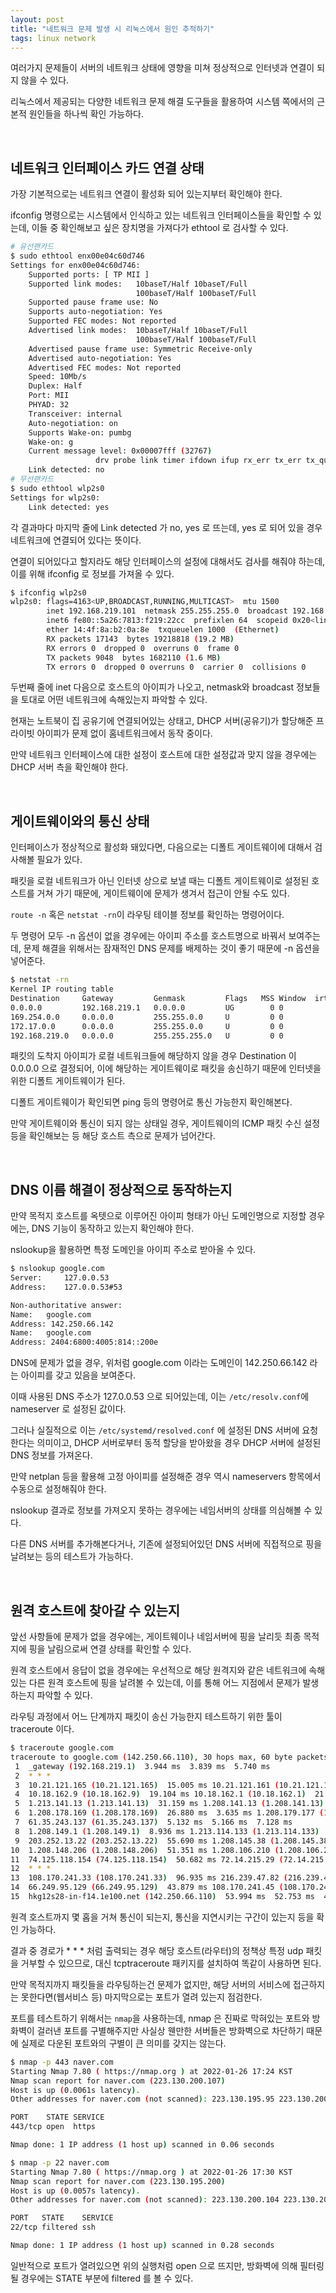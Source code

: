 ```yaml
---
layout: post
title: "네트워크 문제 발생 시 리눅스에서 원인 추적하기"
tags: linux network
---
```


여러가지 문제들이 서버의 네트워크 상태에 영향을 미쳐 정상적으로 인터넷과 연결이 되지 않을 수 있다.

리눅스에서 제공되는 다양한 네트워크 문제 해결 도구들을 활용하여 시스템 쪽에서의 근본적 원인들을 하나씩 확인 가능하다.

<br>

## 네트워크 인터페이스 카드 연결 상태

가장 기본적으로는 네트워크 연결이 활성화 되어 있는지부터 확인해야 한다.

ifconfig 명령으로는 시스템에서 인식하고 있는 네트워크 인터페이스들을 확인할 수 있는데, 이들 중 확인해보고 싶은 장치명을 가져다가 ethtool 로 검사할 수 있다.

```bash
# 유선랜카드
$ sudo ethtool enx00e04c60d746
Settings for enx00e04c60d746:
	Supported ports: [ TP MII ]
	Supported link modes:   10baseT/Half 10baseT/Full 
	                        100baseT/Half 100baseT/Full 
	Supported pause frame use: No
	Supports auto-negotiation: Yes
	Supported FEC modes: Not reported
	Advertised link modes:  10baseT/Half 10baseT/Full 
	                        100baseT/Half 100baseT/Full 
	Advertised pause frame use: Symmetric Receive-only
	Advertised auto-negotiation: Yes
	Advertised FEC modes: Not reported
	Speed: 10Mb/s
	Duplex: Half
	Port: MII
	PHYAD: 32
	Transceiver: internal
	Auto-negotiation: on
	Supports Wake-on: pumbg
	Wake-on: g
	Current message level: 0x00007fff (32767)
			       drv probe link timer ifdown ifup rx_err tx_err tx_queued intr tx_done rx_status pktdata hw wol
	Link detected: no
# 무선랜카드
$ sudo ethtool wlp2s0
Settings for wlp2s0:
	Link detected: yes
```

각 결과마다 마지막 줄에 Link detected 가 no, yes 로 뜨는데, yes 로 되어 있을 경우 네트워크에 연결되어 있다는 뜻이다.

연결이 되어있다고 할지라도 해당 인터페이스의 설정에 대해서도 검사를 해줘야 하는데, 이를 위해 ifconfig 로 정보를 가져올 수 있다.

```bash
$ ifconfig wlp2s0
wlp2s0: flags=4163<UP,BROADCAST,RUNNING,MULTICAST>  mtu 1500
        inet 192.168.219.101  netmask 255.255.255.0  broadcast 192.168.219.255
        inet6 fe80::5a26:7813:f219:22cc  prefixlen 64  scopeid 0x20<link>
        ether 14:4f:8a:b2:0a:8e  txqueuelen 1000  (Ethernet)
        RX packets 17143  bytes 19218818 (19.2 MB)
        RX errors 0  dropped 0  overruns 0  frame 0
        TX packets 9048  bytes 1682110 (1.6 MB)
        TX errors 0  dropped 0 overruns 0  carrier 0  collisions 0
```

두번째 줄에 inet 다음으로 호스트의 아이피가 나오고, netmask와 broadcast 정보들을 토대로 어떤 네트워크에 속해있는지 파악할 수 있다.

현재는 노트북이 집 공유기에 연결되어있는 상태고, DHCP 서버(공유기)가 할당해준 프라이빗 아이피가 문제 없이 홈네트워크에서 동작 중이다.

만약 네트워크 인터페이스에 대한 설정이 호스트에 대한 설정값과 맞지 않을 경우에는 DHCP 서버 측을 확인해야 한다.

<br>

## 게이트웨이와의 통신 상태

인터페이스가 정상적으로 활성화 돼있다면, 다음으로는 디폴트 게이트웨이에 대해서 검사해볼 필요가 있다.

패킷을 로컬 네트워크가 아닌 인터넷 상으로 보낼 때는 디폴트 게이트웨이로 설정된 호스트를 거쳐 가기 때문에, 게이트웨이에 문제가 생겨서 접근이 안될 수도 있다.

```route -n``` 혹은 ```netstat -rn```이 라우팅 테이블 정보를 확인하는 명령어이다.

두 명령어 모두 -n 옵션이 없을 경우에는 아이피 주소를 호스트명으로 바꿔서 보여주는데, 문제 해결을 위해서는 잠재적인 DNS 문제를 배제하는 것이 좋기 때문에 -n 옵션을 넣어준다.

```bash
$ netstat -rn
Kernel IP routing table
Destination     Gateway         Genmask         Flags   MSS Window  irtt Iface
0.0.0.0         192.168.219.1   0.0.0.0         UG        0 0          0 wlp2s0
169.254.0.0     0.0.0.0         255.255.0.0     U         0 0          0 wlp2s0
172.17.0.0      0.0.0.0         255.255.0.0     U         0 0          0 docker0
192.168.219.0   0.0.0.0         255.255.255.0   U         0 0          0 wlp2s0
```

패킷의 도착지 아이피가 로컬 네트워크들에 해당하지 않을 경우 Destination 이 0.0.0.0 으로 결정되어, 이에 해당하는 게이트웨이로 패킷을 송신하기 때문에 인터넷을 위한 디폴트 게이트웨이가 된다.

디폴트 게이트웨이가 확인되면 ping 등의 명령어로 통신 가능한지 확인해본다.

만약 게이트웨이와 통신이 되지 않는 상태일 경우, 게이트웨이의 ICMP 패킷 수신 설정 등을 확인해보는 등 해당 호스트 측으로 문제가 넘어간다.

<br>

## DNS 이름 해결이 정상적으로 동작하는지

만약 목적지 호스트를 옥텟으로 이루어진 아이피 형태가 아닌 도메인명으로 지정할 경우에는, DNS 기능이 동작하고 있는지 확인해야 한다.

nslookup을 활용하면 특정 도메인을 아이피 주소로 받아올 수 있다.

```bash
$ nslookup google.com
Server:		127.0.0.53
Address:	127.0.0.53#53

Non-authoritative answer:
Name:	google.com
Address: 142.250.66.142
Name:	google.com
Address: 2404:6800:4005:814::200e
```

DNS에 문제가 없을 경우, 위처럼 google.com 이라는 도메인이 142.250.66.142 라는 아이피를 갖고 있음을 보여준다.

이때 사용된 DNS 주소가 127.0.0.53 으로 되어있는데, 이는 ```/etc/resolv.conf```에 nameserver 로 설정된 값이다.

그러나 실질적으로 이는 ```/etc/systemd/resolved.conf``` 에 설정된 DNS 서버에 요청한다는 의미이고, DHCP 서버로부터 동적 할당을 받아왔을 경우 DHCP 서버에 설정된 DNS 정보를 가져온다.

만약 netplan 등을 활용해 고정 아이피를 설정해준 경우 역시 nameservers 항목에서 수동으로 설정해줘야 한다.

nslookup 결과로 정보를 가져오지 못하는 경우에는 네임서버의 상태를 의심해볼 수 있다.

다른 DNS 서버를 추가해본다거나, 기존에 설정되어있던 DNS 서버에 직접적으로 핑을 날려보는 등의 테스트가 가능하다.

<br>

## 원격 호스트에 찾아갈 수 있는지

앞선 사항들에 문제가 없을 경우에는, 게이트웨이나 네임서버에 핑을 날리듯 최종 목적지에 핑을 날림으로써 연결 상태를 확인할 수 있다.

원격 호스트에서 응답이 없을 경우에는 우선적으로 해당 원격지와 같은 네트워크에 속해있는 다른 원격 호스트에 핑을 날려볼 수 있는데, 이를 통해 어느 지점에서 문제가 발생하는지 파악할 수 있다.

라우팅 과정에서 어느 단계까지 패킷이 송신 가능한지 테스트하기 위한 툴이 traceroute 이다.

```bash
$ traceroute google.com
traceroute to google.com (142.250.66.110), 30 hops max, 60 byte packets
 1  _gateway (192.168.219.1)  3.944 ms  3.839 ms  5.740 ms
 2  * * *
 3  10.21.121.165 (10.21.121.165)  15.005 ms 10.21.121.161 (10.21.121.161)  16.433 ms 10.21.121.165 (10.21.121.165)  16.387 ms
 4  10.18.162.9 (10.18.162.9)  19.104 ms 10.18.162.1 (10.18.162.1)  21.982 ms 10.18.162.9 (10.18.162.9)  22.013 ms
 5  1.213.141.13 (1.213.141.13)  31.159 ms 1.208.141.13 (1.208.141.13)  23.565 ms 1.213.3.89 (1.213.3.89)  25.053 ms
 6  1.208.178.169 (1.208.178.169)  26.880 ms  3.635 ms 1.208.179.177 (1.208.179.177)  5.339 ms
 7  61.35.243.137 (61.35.243.137)  5.132 ms  5.166 ms  7.128 ms
 8  1.208.149.1 (1.208.149.1)  8.936 ms 1.213.114.133 (1.213.114.133)  8.899 ms 1.208.105.97 (1.208.105.97)  10.495 ms
 9  203.252.13.22 (203.252.13.22)  55.690 ms 1.208.145.38 (1.208.145.38)  55.724 ms 1.208.175.170 (1.208.175.170)  51.318 ms
10  1.208.148.206 (1.208.148.206)  51.351 ms 1.208.106.210 (1.208.106.210)  52.033 ms 1.208.148.206 (1.208.148.206)  59.739 ms
11  74.125.118.154 (74.125.118.154)  50.682 ms 72.14.215.29 (72.14.215.29)  59.075 ms 74.125.118.154 (74.125.118.154)  52.777 ms
12  * * *
13  108.170.241.33 (108.170.241.33)  96.935 ms 216.239.47.82 (216.239.47.82)  44.677 ms 108.170.241.33 (108.170.241.33)  44.563 ms
14  66.249.95.129 (66.249.95.129)  43.879 ms 108.170.241.45 (108.170.241.45)  51.103 ms  46.100 ms
15  hkg12s28-in-f14.1e100.net (142.250.66.110)  53.994 ms  52.753 ms  42.195 ms
```

원격 호스트까지 몇 홉을 거쳐 통신이 되는지, 통신을 지연시키는 구간이 있는지 등을 확인 가능하다.
 
결과 중 경로가 * * * 처럼 출력되는 경우 해당 호스트(라우터)의 정책상 특정 udp 패킷을 거부할 수 있으므로, 대신 tcptraceroute 패키지를 설치하여 똑같이 사용하면 된다.

만약 목적지까지 패킷들을 라우팅하는건 문제가 없지만, 해당 서버의 서비스에 접근하지는 못한다면(웹서비스 등) 마지막으로는 포트가 열려 있는지 점검한다.

포트를 테스트하기 위해서는 ```nmap```을 사용하는데, nmap 은 진짜로 막혀있는 포트와 방화벽이 걸러낸 포트를 구별해주지만 사실상 웬만한 서버들은 방화벽으로 차단하기 때문에 실제로 다운된 포트와의 구별이 큰 의미를 갖지는 않는다.

```bash
$ nmap -p 443 naver.com
Starting Nmap 7.80 ( https://nmap.org ) at 2022-01-26 17:24 KST
Nmap scan report for naver.com (223.130.200.107)
Host is up (0.0061s latency).
Other addresses for naver.com (not scanned): 223.130.195.95 223.130.200.104 223.130.195.200

PORT    STATE SERVICE
443/tcp open  https

Nmap done: 1 IP address (1 host up) scanned in 0.06 seconds

$ nmap -p 22 naver.com
Starting Nmap 7.80 ( https://nmap.org ) at 2022-01-26 17:30 KST
Nmap scan report for naver.com (223.130.195.200)
Host is up (0.0057s latency).
Other addresses for naver.com (not scanned): 223.130.200.104 223.130.200.107 223.130.195.95

PORT   STATE    SERVICE
22/tcp filtered ssh

Nmap done: 1 IP address (1 host up) scanned in 0.28 seconds
```

일반적으로 포트가 열려있으면 위의 실행처럼 open 으로 뜨지만, 방화벽에 의해 필터링 될 경우에는 STATE 부분에 filtered 를 볼 수 있다.